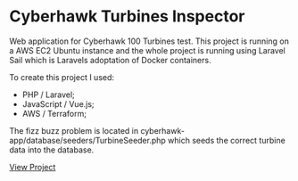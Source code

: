 # Cyberhawk Turbines Inspector
Web application for Cyberhawk 100 Turbines test. This project is running on a AWS EC2 Ubuntu instance and the whole project is running using Laravel Sail which is Laravels adoptation of Docker containers.

To create this project I used:
 - PHP / Laravel;
 - JavaScript / Vue.js;
 - AWS / Terraform;

 The fizz buzz problem is located in cyberhawk-app/database/seeders/TurbineSeeder.php which seeds the correct turbine data into the database.

 [View Project](http://54.216.236.90/)
